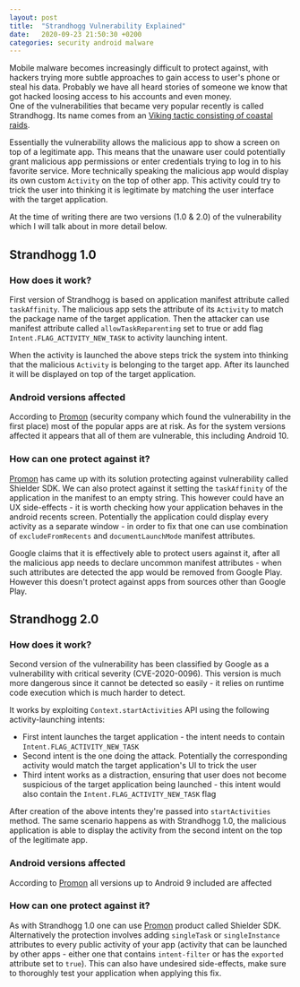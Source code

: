 ```yaml
---
layout: post
title:  "Strandhogg Vulnerability Explained"
date:   2020-09-23 21:50:30 +0200
categories: security android malware
---
```


Mobile malware becomes increasingly difficult to protect against, with hackers trying more subtle approaches to gain access to user's phone or steal his data.
Probably we have all heard stories of someone we know that got hacked loosing access to his accounts and even money.<br>
One of the vulnerabilities that became very popular recently is called Strandhogg.
Its name comes from an [Viking tactic consisting of coastal raids]. <br>

Essentially the vulnerability allows the malicious app to show a screen on top of a legitimate app. This means that the unaware user could potentially grant malicious app permissions or enter credentials trying to log in to his favorite service.
More technically speaking the malicious app would display its own custom `Activity` on the top of other app. This activity could try to trick the user into thinking it is legitimate by matching the user interface with the target application.

At the time of writing there are two versions (1.0 & 2.0) of the vulnerability which I will talk about in more detail below.

## Strandhogg 1.0

### How does it work?
First version of Strandhogg is based on application manifest attribute called `taskAffinity`.
The malicious app sets the attribute of its `Activity` to match the package name of the target application.
Then the attacker can use manifest attribute called `allowTaskReparenting` set to true or add flag `Intent.FLAG_ACTIVITY_NEW_TASK` to activity launching intent.

When the activity is launched the above steps trick the system into thinking that the malicious `Activity` is belonging to the target app. After its launched it will be displayed on top of the target application.

### Android versions affected
According to [Promon] (security company which found the vulnerability in the first place) most of the popular apps are at risk.
As for the system versions affected it appears that all of them are vulnerable, this including Android 10.

### How can one protect against it?
[Promon] has came up with its solution protecting against vulnerability called Shielder SDK.
We can also protect against it setting the `taskAffinity` of the application in the manifest to an empty string. This however could have an UX side-effects - it is worth checking how your application behaves in the android recents screen. Potentially the application could display every activity as a separate window - in order to fix that one can use combination of `excludeFromRecents` and `documentLaunchMode` manifest attributes.

Google claims that it is effectively able to protect users against it, after all the malicious app needs to declare uncommon manifest attributes - when such attributes are detected the app would be removed from Google Play.
However this doesn't protect against apps from sources other than Google Play.

## Strandhogg 2.0

### How does it work?
Second version of the vulnerability has been classified by Google as a vulnerability with critical severity (CVE-2020-0096).
This version is much more dangerous since it cannot be detected so easily - it relies on runtime code execution which is much harder to detect.

It works by exploiting `Context.startActivities` API using the following activity-launching intents:
* First intent launches the target application - the intent needs to contain `Intent.FLAG_ACTIVITY_NEW_TASK`
* Second intent is the one doing the attack. Potentially the corresponding activity would match the target application's UI to trick the user
* Third intent works as a distraction, ensuring that user does not become suspicious of the target application being launched - this intent would also contain the `Intent.FLAG_ACTIVITY_NEW_TASK` flag

After creation of the above intents they're passed into `startActivities` method.
The same scenario happens as with Strandhogg 1.0, the malicious application is able to display the activity from the second intent on the top of the legitimate app.

### Android versions affected
According to [Promon] all versions up to Android 9 included are affected

### How can one protect against it?
As with Strandhogg 1.0 one can use [Promon] product called Shielder SDK.
Alternatively the protection involves adding `singleTask` or `singleInstance` attributes to every public activity of your app (activity that can be launched by other apps - either one that contains `intent-filter` or has the `exported` attribute set to `true`).
This can also have undesired side-effects, make sure to thoroughly test your application when applying this fix.

[Viking tactic consisting of coastal raids]: https://en.wikipedia.org/wiki/Strandh%C3%B6gg
[Promon]: https://promon.co/
